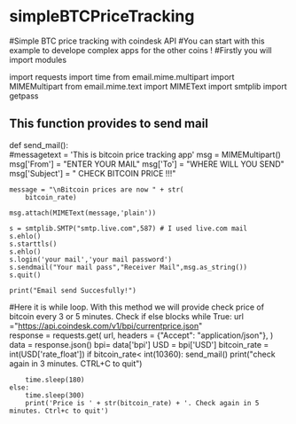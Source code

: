 # simpleBTCPriceTracking
#Simple BTC price tracking with coindesk API
#You can start with this example to develope complex apps for the other coins !
#Firstly you will import modules

import requests
import time
from email.mime.multipart import  MIMEMultipart
from email.mime.text import  MIMEText
import smtplib
import getpass

## This function provides to send mail 
def send_mail():  
    #messagetext = 'This is bitcoin price tracking app'
    msg = MIMEMultipart()
    msg['From'] = "ENTER YOUR MAIL"
    msg['To'] = "WHERE WILL YOU SEND"
    msg['Subject'] = " CHECK BITCOIN PRICE !!!"

    message = "\nBitcoin prices are now " + str(
        bitcoin_rate)

    msg.attach(MIMEText(message,'plain'))
   
    s = smtplib.SMTP("smtp.live.com",587) # I used live.com mail
    s.ehlo()
    s.starttls()
    s.ehlo()
    s.login('your mail','your mail password')
    s.sendmail("Your mail pass","Receiver Mail",msg.as_string())
    s.quit()

    print("Email send Succesfully!")


#Here it is while loop. With this method we will provide check price of bitcoin every 3 or 5 minutes. Check if else blocks
while True:
    url ="https://api.coindesk.com/v1/bpi/currentprice.json"   
    response = requests.get(
        url,
        headers = {"Accept": "application/json"},
    )
    data = response.json()
    bpi= data['bpi']
    USD = bpi['USD']
    bitcoin_rate = int(USD['rate_float'])
    if bitcoin_rate< int(10360):
        send_mail()
        print("check again in 3 minutes. CTRL+C to quit")

        time.sleep(180)
    else:
        time.sleep(300)
        print('Price is ' + str(bitcoin_rate) + '. Check again in 5 minutes. Ctrl+c to quit')
